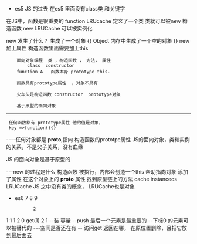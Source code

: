 - es5
  JS 的过去
        在es5 里面没有class类 和关键字

在JS中，函数是很重要的
        function LRUcache 定义了一个类 
        类就可以被new
        构造函数
        new LRUCache 可以被实例化

 new 发生了什么？
        生成了一个对象 {} Object
        内存中生成了一个空的对象 {} new
        加上属性 构造函数里面需要加上this 


        面向对象编程  类 ，构造函数 ， 方法， 属性 
            class  constructor
        function A   函数本身 prototype this. 

        函数具有prototype属性  ，对象不具有

        火车头是构造函数 constructor  prototype对象

        基于原型的面向对象



-----
     任何函数都有 prototype属性 他的值是对象，
     key =>function(){}
----任何对象都是 __proto__,指向 构造函数的prototpe属性 
  JS的面向对象，类和实例的关系，不是父子关系，没有血缘

  JS 的面向对象是基于原型的

---new 的过程是什么
    构造函数 被执行，内部会创造一个this 帮助指向对象 添加了属性
    在这个对象上的 __proto__ 属性 找到原型链上的方法
    cache instanceos LRUCache
    JS 之中没有类的概念， LRUCache也是对象 


- es6 7 8 9

             2
1            1
1   2        0
get(1)
2   1
--装 容量 
--push 最后一个元素是最重要的
--下标0 的元素可以被替代的
---空间是否还在有
-- 访问get  返回在哪， 在原位置删除，且把它放到最后面去
   